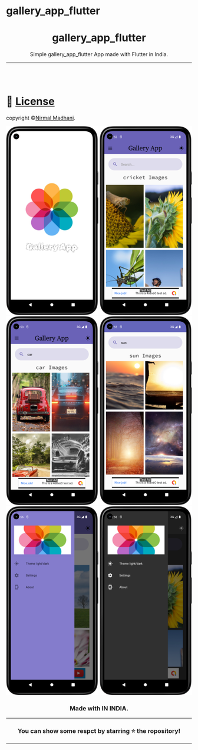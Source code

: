 # gallery_app_flutter

<div align="center">


# **gallery_app_flutter**
Simple gallery_app_flutter App made with Flutter in India.


---

</div>

<br></br>

# 🪪 [License](https://docs.google.com/document/d/e/2PACX-1vRJXI9V4lJSvpdwxkZbnsp_oPkGuh8SsyiWaToaKoBfymlFfN50e4yFPbLU5KJvDaJy8DV1ughGA6hP/pub)
copyright ©[Nirmal Madhani](https://github.com/nirmalmadhani2002).<br>

<div  align="center">

<img src="assets/images/images0.png" width="250px">
<img src="assets/images/images1.png" width="250px">
<img src="assets/images/images2.png" width="250px">
<img src="assets/images/images3.png" width="250px">
<img src="assets/images/images4.png" width="250px">
<img src="assets/images/images5.png" width="250px">

### Made with  IN INDIA.

----
### You can show some respct by starring ⭐ the ropository!
----

</div>

